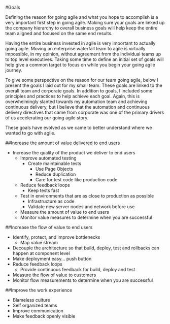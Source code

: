 #Goals

Defining the reason for going agile and what you hope to accomplish is a very important first step in going agile. Making sure your goals are linked up the company hierarchy to overall business goals will help keep the entire team aligned and focused on the same end results.

Having the entire business invested in agile is very important to actually going agile. Moving an enterprise waterfall team to agile is virtually impossible, in my opinion, without agreement from the individual teams up to top level executives. Taking some time to define an initial set of goals will help give a common target to focus on while you begin your going agile journey.

To give some perspective on the reason for our team going agile, below I present the goals I laid out for my small team. These goals are linked to the overall team and corporate goals. In addition to goals, I included some principles and practices to help achieve each goal. Again, this is overwhelmingly slanted towards my automation team and achieving continuous delivery, but I believe that the automation and continuous delivery directives that came from corporate was one of the primary drivers of us accelerating our going agile story.

These goals have evolved as we came to better understand where we wanted to go with agile.

##Increase the amount of value delivered to end users

- Increase the quality of the product we deliver to end users
  - Improve automated testing
    - Create maintainable tests
      - Use Page Objects
      - Reduce duplication
      - Care for test code like production code
  - Reduce feedback loops
    - Keep tests fast
  - Test in environments that are as close to production as possible
    - Infrastructure as code
    - Validate new server nodes and network before use
  - Measure the amount of value to end users
  - Monitor value measures to determine when you are successful

##Increase the flow of value to end users

- Identify, protect, and improve bottlenecks
  - Map value stream
- Decouple the architecture so that build, deploy, test and rollbacks can happen at component level
- Make deployment easy... push button
- Reduce feedback loops
    - Provide continuous feedback for build, deploy and test 
- Measure the flow of value to customers
- Monitor flow measurements to determine when you are successful

##Improve the work experience

- Blameless culture
- Self organized teams
- Improve communication
- Make feedback openly visible